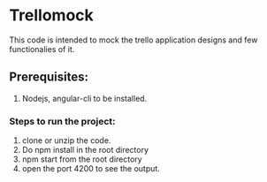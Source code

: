 # Trellomock

This code is intended to mock the trello application designs and few functionalies of it.

## Prerequisites:

1. Nodejs, angular-cli to be installed.

### Steps to run the project:

1. clone or unzip the code.
2. Do npm install in the root directory
3. npm start from the root directory
4. open the port 4200 to see the output.
